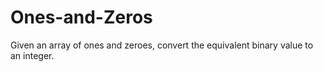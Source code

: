 # Ones-and-Zeros
Given an array of ones and zeroes, convert the equivalent binary value to an integer. 
